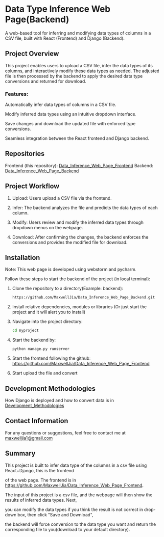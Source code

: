 # Data Type Inference Web Page(Backend)

A web-based tool for inferring and modifying data types of columns in a CSV file, built with React (Frontend) and Django (Backend).

## Project Overview
This project enables users to upload a CSV file, infer the data types of its columns, and interactively modify these data types as needed. 
The adjusted file is then processed by the backend to apply the desired data type conversions and returned for download.

### Features:
Automatically infer data types of columns in a CSV file.

Modify inferred data types using an intuitive dropdown interface.

Save changes and download the updated file with enforced type conversions.

Seamless integration between the React frontend and Django backend.

## Repositories
Frontend (this repository): [Data_Inference_Web_Page_Frontend](https://github.com/MaxwellJia/Data_Inference_Web_Page_Frontend)
Backend: [Data_Inference_Web_Page_Backend](https://github.com/MaxwellJia/Data_Inference_Web_Page_Backend)


## Project Workflow
1. Upload: Users upload a CSV file via the frontend.

2. Infer: The backend analyzes the file and predicts the data types of each column.

3. Modify: Users review and modify the inferred data types through dropdown menus on the webpage.

4. Download: After confirming the changes, the backend enforces the conversions and provides the modified file for download.

## Installation

Note: This web page is developed using webstorm and pycharm.

Follow these steps to start the backend of the project (in local terminal):

1. Clone the repository to a directory(Example: backend):
   ```bash
   https://github.com/MaxwellJia/Data_Inference_Web_Page_Backend.git

2. Install relative dependencies, modules or libraries (Or just start the project and it will alert you to install)

3. Navigate into the project directory:
   ```bash
   cd myproject

4. Start the backend by:
   ```bash
   python manage.py runserver

5. Start the frontend following the github: https://github.com/MaxwellJia/Data_Inference_Web_Page_Frontend

6. Start upload the file and convert

## Development Methodologies
How Django is deployed and how to convert data is in [Development_Methodologies](Development_Methodologies.MD)

## Contact Information

For any questions or suggestions, feel free to contact me at maxwelljia1@gmail.com

## Summary

This project is built to infer data type of the columns in a csv file using React+Django, this is the frontend

of the web page. The frontend is in https://github.com/MaxwellJia/Data_Inference_Web_Page_Frontend.

The input of this project is a csv file, and the webpage will then show the results of inferred data types. Next,

you can modify the data types if you think the result is not correct in drop-down box, then click "Save and Download",

the backend will force conversion to the data type you want and return the corresponding file to you(download to your default directory).